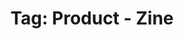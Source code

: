 ---
layout: portfolio
title: 'Tag: Product - Zine'
permalink: /portfolio/tags/product/zine
type: tag
uid: zine
pagination:
    enabled: true
    tag: [zine]
---